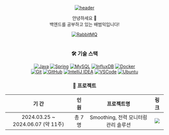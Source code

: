 <div align="center">
  
  [![header](https://capsule-render.vercel.app/api?type=waving&color=auto&height=120&section=header)](#)

  안녕하세요 👋<br>
  백엔드를 공부하고 있는 배범익입니다!
  
  [![RabbitMQ](https://img.shields.io/badge/Mail-Gmail-EA4335?style=flat&logo=gmail&logoColor=white)](mailto:www980304@gmail.com)
  <br><br>

  ### 🛠️ 기술 스택
  [![Java](https://img.shields.io/badge/Java-007396?style=flat-square&logo=OpenJDK&logoColor=white)](#)
  [![Spring](https://img.shields.io/badge/Spring-6DB33F?style=flat-square&logo=Spring&logoColor=white)](#)
  [![MySQL](https://img.shields.io/badge/MySQL-4479A1?style=flat-square&logo=MySQL&logoColor=white)](#)
  [![InfluxDB](https://img.shields.io/badge/InfluxDB-22ADF6?style=flat-square&logo=InfluxDB&logoColor=white)](#)
  [![Docker](https://img.shields.io/badge/Docker-2267E9?style=flat-square&logo=Docker&logoColor=white)](#)
  <br>
  [![Git](https://img.shields.io/badge/Git-F05032?style=flat-square&logo=Git&logoColor=white)](#)
  [![GitHub](https://img.shields.io/badge/GitHub-181717?style=flat-square&logo=GitHub&logoColor=white)](#)
  [![IntelliJ IDEA](https://img.shields.io/badge/IntelliJ%20IDEA-000000?style=flat-square&logo=IntelliJIDEA&logoColor=white)](#)
  [![VSCode](https://img.shields.io/badge/VSCode-007ACC?style=flat-square&logo=VisualStudioCode&logoColor=white)](#)
  [![Ubuntu](https://img.shields.io/badge/Ubuntu-E95420?style=flat-square&logo=Ubuntu&logoColor=white)](#)
  <br>
  
  ### 🚀 프로젝트
  | 기 간 | 인 원 | 프로젝트명 | 링 크 |
  |:----:|:----:|:-------:|:--:|
  | 2024.03.25 ~ 2024.06.07 (약 11주) | 총 7명 | Smoothing, 전력 모니터링 관리 솔루션 | [<img src="https://img.shields.io/badge/바로가기-3776AB?style=flat-square&logo=&logoColor=white">](https://github.com/nhnacademy-aiot1-Smoothing) |

</div>
